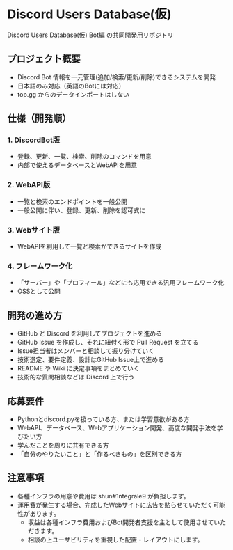 # Discord Users Database(仮)

 Discord Users Database(仮) Bot編 の共同開発用リポジトリ

## プロジェクト概要
- Discord Bot 情報を一元管理(追加/検索/更新/削除)できるシステムを開発
- 日本語のみ対応（英語のBotには対応）
- top.gg からのデータインポートはしない

## 仕様（開発順）

### 1. DiscordBot版
- 登録、更新、一覧、検索、削除のコマンドを用意
- 内部で使えるデータベースとWebAPIを用意

### 2. WebAPI版
- 一覧と検索のエンドポイントを一般公開
- 一般公開に伴い、登録、更新、削除を認可式に

### 3. Webサイト版
- WebAPIを利用して一覧と検索ができるサイトを作成

### 4. フレームワーク化
- 「サーバー」や「プロフィール」などにも応用できる汎用フレームワーク化
- OSSとして公開

## 開発の進め方
- GitHub と Discord を利用してプロジェクトを進める
- GitHub Issue を作成し、それに紐付く形で Pull Request を立てる
- Issue担当者はメンバーと相談して振り分けていく
- 技術選定、要件定義、設計はGitHub Issue上で進める
- README や Wiki に決定事項をまとめていく
- 技術的な質問相談などは Discord 上で行う

## 応募要件
- Pythonとdiscord.pyを扱っている方、または学習意欲がある方
- WebAPI、データベース、Webアプリケーション開発、高度な開発手法を学びたい方
- 学んだことを周りに共有できる方
- 「自分のやりたいこと」と「作るべきもの」を区別できる方

## 注意事項
- 各種インフラの用意や費用は shun#1ntegrale9 が負担します。
- 運用費が発生する場合、完成したWebサイトに広告を貼らせていただく可能性があります。
    - 収益は各種インフラ費用およびBot開発者支援を主として使用させていただきます。
    - 相談の上ユーザビリティを重視した配置・レイアウトにします。
